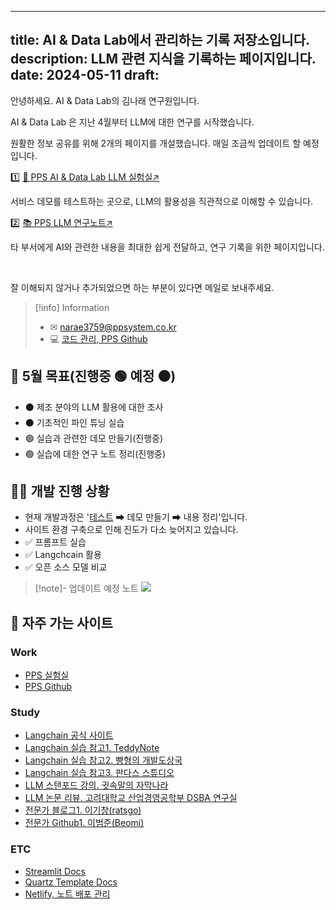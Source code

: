 
---
title: AI & Data Lab에서 관리하는 기록 저장소입니다.
description: LLM 관련 지식을 기록하는 페이지입니다.
date: 2024-05-11
draft:
---


안녕하세요. AI & Data Lab의 김나래 연구원입니다. 

AI & Data Lab 은 지난 4월부터 LLM에 대한 연구를 시작했습니다. 

원활한 정보 공유를 위해 2개의 페이지를 개설했습니다. 매일 조금씩 업데이트 할 예정입니다.

1️⃣ [🧪 PPS AI & Data Lab LLM 실험실↗](https://ppsystem.streamlit.app/)

서비스 데모를 테스트하는 곳으로, LLM의 활용성을 직관적으로 이해할 수 있습니다.

2️⃣ [📚 PPS LLM 연구노트↗](https://ppsystem.netlify.app/)

타 부서에게 AI와 관련한 내용을 최대한 쉽게 전달하고, 연구 기록을 위한 페이지입니다.

<br>

잘 이해되지 않거나 추가되었으면 하는 부분이 있다면 메일로 보내주세요.

> [!info] Information
>* ✉ [narae3759@ppsystem.co.kr](https://ppsystem.daouoffice.com/app/mail)
>* 💻 [코드 관리, PPS Github](https://github.com/narae3759/PPS) 

## 🎯 5월 목표(진행중 🟢 예정 ⚫)

- ⚫ 제조 분야의 LLM 활용에 대한 조사
- ⚫ 기초적인 파인 튜닝 실습
- 🟢 실습과 관련한 데모 만들기(진행중)
- 🟢 실습에 대한 연구 노트 정리(진행중)

## 🏃‍♂️ 개발 진행 상황

* 현재 개발과정은 '[테스트](https://github.com/narae3759/PPS/tree/main/exercise) ➡ 데모 만들기 ➡ 내용 정리'입니다.
* 사이트 환경 구축으로 인해 진도가 다소 늦어지고 있습니다.
* ✅ 프롬프트 실습
* ✅ Langchcain 활용
* ✅ 오픈 소스 모델 비교

> [!note]- 업데이트 예정 노트
> ![](https://imgur.com/poquAmD.png)

## 🔗 자주 가는 사이트

### Work
* [PPS 실험실](https://ppsystem.streamlit.app/)
* [PPS Github](https://github.com/narae3759/PPS)
### Study
* [Langchain 공식 사이트](https://python.langchain.com/v0.1/docs/get_started/introduction/)
* [Langchain 실습 참고1. TeddyNote](https://wikidocs.net/book/14314)
* [Langchain 실습 참고2. 빵형의 개발도상국](https://www.youtube.com/@bbanghyong/videos)
* [Langchain 실습 참고3. 판다스 스튜디오](https://www.youtube.com/@pandas-data-studio/playlists)
* [LLM 스탠포드 강의. 귓속말의 자막나라](https://www.youtube.com/@user-nj1xr6vk6d/playlists)
* [LLM 논문 리뷰. 고려대학교 산업경영공학부 DSBA 연구실](https://www.youtube.com/@dsba2979/playlists)
* [전문가 블로그1. 이기창(ratsgo)](https://ratsgo.github.io/blog/categories/)
* [전문가 Github1. 이범준(Beomi)](https://junbuml.ee/)
### ETC
* [Streamlit Docs](https://docs.streamlit.io/)
* [Quartz Template Docs](https://quartz.jzhao.xyz/)
* [Netlify, 노트 배포 관리](https://www.netlify.com/)